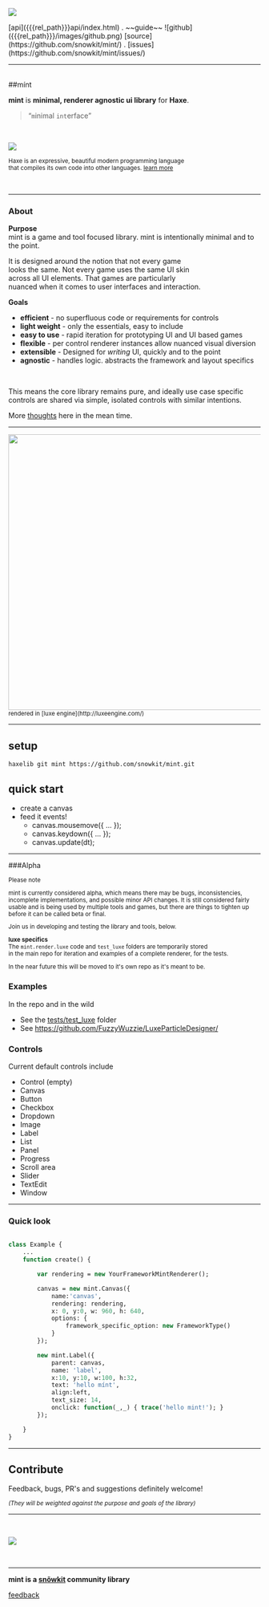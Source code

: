 
<a href="{{{rel_path}}}index.html" id="logo"><img src="{{{rel_path}}}images/logo.png" /></a>

<div class="topmenu">
[api]({{{rel_path}}}api/index.html) . ~~guide~~ ![github]({{{rel_path}}}/images/github.png)  [source](https://github.com/snowkit/mint/) . [issues](https://github.com/snowkit/mint/issues/)
</div>

---

<br/>
<a name="about"></a> 
##mínt

**mint** is **minimal, renderer agnostic ui library** for **Haxe**.

> “`m`inimal `int`erface”


&nbsp;

[ <img src="{{{rel_path}}}images/haxe.png" target="_blank" class="small-image"/> ](http://haxe.org)   

<small class="haxedesc">Haxe is an expressive, beautiful modern programming language <br/>
      that compiles its own code into other languages. <a href="http://haxe.org/" target="_blank"> learn more</a> </small>

<br/>

---

<a name="about"></a>
### About

**Purpose**   
mint is a game and tool focused library.
mint is intentionally minimal and to the point.   

It is designed around the notion that not every game    
looks the same. Not every game uses the same UI skin   
across all UI elements. That games are particularly   
nuanced when it comes to user interfaces and interaction.

**Goals**

- **efficient** - no superfluous code or requirements for controls
- **light weight** - only the essentials, easy to include
- **easy to use** - rapid iteration for prototyping UI and UI based games
- **flexible** - per control renderer instances allow nuanced visual diversion
- **extensible** - Designed for _writing_ UI, quickly and to the point
- **agnostic** - handles logic. abstracts the framework and layout specifics

&nbsp;

This means the core library remains pure, and ideally use case specific   
controls are shared via simple, isolated controls with similar intentions.

More [thoughts](http://snowkit.org/2015/01/25/mint-details-part-1/) here in the mean time.


---

<small style="display:block;margin:auto;">
<a href="{{{rel_path}}}images/controls.png">
<img src="{{{rel_path}}}images/controls.png" width="550px" /></a>
<br/>
rendered in [luxe engine](http://luxeengine.com/)
</small>

---

<a name="setup"></a>
## setup

`haxelib git mint https://github.com/snowkit/mint.git`

<a name="quickstart"></a>
## quick start

- create a canvas
- feed it events!
    - canvas.mousemove({ ... });
    - canvas.keydown({ ... });
    - canvas.update(dt);

---

###Alpha

<small>
Please note   

mint is currently considered alpha, which means there may be bugs, inconsistencies, incomplete implementations, and possible minor API changes.
It is still considered fairly usable and is being used by multiple tools and games, but there are things to tighten up before it can be called beta or final. 

Join us in developing and testing the library and tools, below.

**luxe specifics**   
The `mint.render.luxe` code and `test_luxe` folders are temporarily stored   
in the main repo for iteration and examples of a complete renderer, for the tests.

In the near future this will be moved to it's own repo as it's meant to be.

</small>

### Examples 
In the repo and in the wild

- See the [tests/test_luxe](https://github.com/snowkit/mint/tree/master/tests/test_luxe) folder
- See https://github.com/FuzzyWuzzie/LuxeParticleDesigner/

### Controls

Current default controls include

- Control (empty)
- Canvas
- Button
- Checkbox
- Dropdown
- Image
- Label
- List
- Panel
- Progress
- Scroll area
- Slider
- TextEdit
- Window

---

<a name="example"></a>
### Quick look

```haxe

class Example {
    ...
    function create() {

        var rendering = new YourFrameworkMintRenderer();

        canvas = new mint.Canvas({
            name:'canvas',
            rendering: rendering,
            x: 0, y:0, w: 960, h: 640,
            options: {
                framework_specific_option: new FrameworkType()
            }
        });

        new mint.Label({
            parent: canvas,
            name: 'label',
            x:10, y:10, w:100, h:32,
            text: 'hello mínt',
            align:left,
            text_size: 14,
            onclick: function(_,_) { trace('hello mint!'); }
        });

    }
} 

```

---

<a name="contribute"></a>
## Contribute

Feedback, bugs, PR's and suggestions definitely welcome!

<small>_(They will be weighted against the purpose and goals of the library)_</small>

---


&nbsp;
&nbsp;

<a href="http://snowkit.org" ><img src="{{{rel_path}}}images/snowkit.png" /></a>

&nbsp;
&nbsp;

---

**mint is a [snõwkit](http://snowkit.org/) community library**

[feedback](https://github.com/snowkit/mint/issues)
<br/>
<br/>
<br/>
<br/>
<br/>
<br/>
